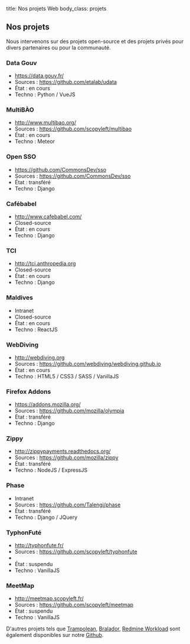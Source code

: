 title: Nos projets Web
body_class: projets

## Nos projets

Nous intervenons sur des projets open-source et des projets privés pour divers partenaires ou pour la communauté.


<article>
    <h3>Data Gouv</h3>
    <ul>
        <li><a href="https://data.gouv.fr/">https://data.gouv.fr/</a></li>
        <li>Sources : <a href="https://github.com/etalab/udata">https://github.com/etalab/udata</a></li>
        <li>État : en cours</li>
        <li>Techno : Python / VueJS</li>
    </ul>
</article>

<article>
    <h3>MultiBÀO</h3>
    <ul>
        <li><a href="http://www.multibao.org/">http://www.multibao.org/</a></li>
        <li>Sources : <a href="https://github.com/scopyleft/multibao">https://github.com/scopyleft/multibao</a></li>
        <li>État : en cours</li>
        <li>Techno : Meteor</li>
    </ul>
</article>

<article>
    <h3>Open SSO</h3>
    <ul>
        <li><a href="https://github.com/CommonsDev/sso">https://github.com/CommonsDev/sso</a></li>
        <li>Sources : <a href="https://github.com/CommonsDev/sso">https://github.com/CommonsDev/sso</a></li>
        <li>État : transféré</li>
        <li>Techno : Django</li>
    </ul>
</article>

<article>
    <h3>Cafébabel</h3>
    <ul>
        <li><a href="http://www.cafebabel.com/">http://www.cafebabel.com/</a></li>
        <li>Closed-source</li>
        <li>État : en cours</li>
        <li>Techno : Django</li>
    </ul>
</article>

<article>
    <h3>TCI</h3>
    <ul>
        <li><a href="http://tci.anthropedia.org">http://tci.anthropedia.org</a></li>
        <li>Closed-source</li>
        <li>État : en cours</li>
        <li>Techno : Django</li>
    </ul>
</article>

<article>
    <h3>Maldives</h3>
    <ul>
        <li>Intranet</li>
        <li>Closed-source</li>
        <li>État : en cours</li>
        <li>Techno : ReactJS</li>
    </ul>
</article>

<article>
    <h3>WebDiving</h3>
    <ul>
        <li><a href="http://webdiving.org">http://webdiving.org</a></li>
        <li>Sources : <a href="https://github.com/webdiving/webdiving.github.io">https://github.com/webdiving/webdiving.github.io</a></li>
        <li>État : en cours</li>
        <li>Techno : HTML5 / CSS3 / SASS / VanillaJS</li>
    </ul>
</article>

<article>
    <h3>Firefox Addons</h3>
    <ul>
        <li><a href="https://addons.mozilla.org/">https://addons.mozilla.org/</a></li>
        <li>Sources : <a href="https://github.com/mozilla/olympia">https://github.com/mozilla/olympia</a></li>
        <li>État : transféré</li>
        <li>Techno : Django</li>
    </ul>
</article>

<article>
    <h3>Zippy</h3>
    <ul>
        <li><a href="http://zippypayments.readthedocs.org/">http://zippypayments.readthedocs.org/</a></li>
        <li>Sources : <a href="https://github.com/mozilla/zippy">https://github.com/mozilla/zippy</a></li>
        <li>État : transféré</li>
        <li>Techno : NodeJS / ExpressJS</li>
    </ul>
</article>

<article>
    <h3>Phase</h3>
    <ul>
        <li>Intranet</li>
        <li>Sources : <a href="https://github.com/Talengi/phase">https://github.com/Talengi/phase</a></li>
        <li>État : transféré</li>
        <li>Techno : Django / JQuery</li>
    </ul>
</article>

<article>
    <h3>TyphonFuté</h3>
    <ul>
        <li><a href="http://typhonfute.fr/">http://typhonfute.fr/</a></li>
        <li>Sources : <a href="https://github.com/scopyleft/typhonfute">https://github.com/scopyleft/typhonfute</a></li>
        <li></li>
        <li>État : suspendu</li>
        <li>Techno : VanillaJS</li>
    </ul>
</article>

<article>
    <h3>MeetMap</h3>
    <ul>
        <li><a href="http://meetmap.scopyleft.fr/">http://meetmap.scopyleft.fr/</a></li>
        <li>Sources : <a href="https://github.com/scopyleft/meetmap">https://github.com/scopyleft/meetmap</a></li>
        <li>État : suspendu</li>
        <li>Techno : VanillaJS</li>
    </ul>
</article>


D'autres projets tels que [Trampolean](https://github.com/scopyleft/trampolean), [Bralador](https://github.com/scopyleft/bralador), [Redmine Workload](https://github.com/scopyleft/redmine-workload) sont également disponibles sur notre [Github](https://github.com/scopyleft).
